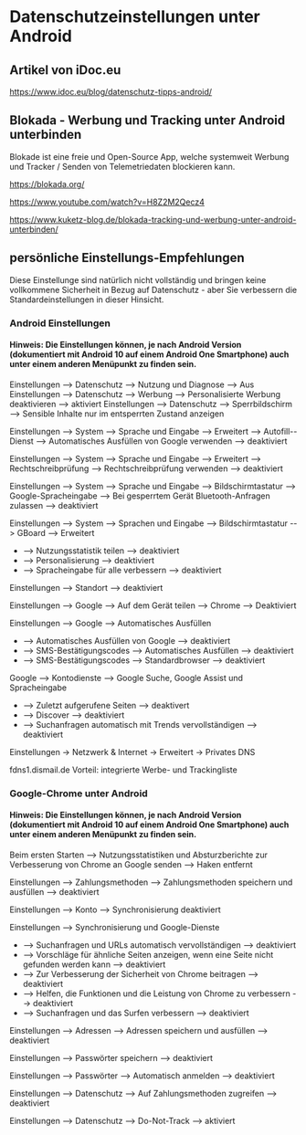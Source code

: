# Datenschutzeinstellungen unter Android

## Artikel von iDoc.eu

https://www.idoc.eu/blog/datenschutz-tipps-android/

## Blokada - Werbung und Tracking unter Android unterbinden

Blokade ist eine freie und Open-Source App, welche systemweit Werbung und Tracker / Senden von Telemetriedaten blockieren kann.

https://blokada.org/

https://www.youtube.com/watch?v=H8Z2M2Qecz4

https://www.kuketz-blog.de/blokada-tracking-und-werbung-unter-android-unterbinden/


## persönliche Einstellungs-Empfehlungen

Diese Einstellunge sind natürlich nicht vollständig und bringen keine vollkommene Sicherheit in Bezug auf Datenschutz - aber Sie verbessern die Standardeinstellungen in dieser Hinsicht.

### Android Einstellungen

#### Hinweis: Die Einstellungen können, je nach Android Version (dokumentiert mit Android 10 auf einem Android One Smartphone) auch unter einem anderen Menüpunkt zu finden sein.

Einstellungen --> Datenschutz --> Nutzung und Diagnose --> Aus
Einstellungen --> Datenschutz --> Werbung --> Personalisierte Werbung deaktivieren --> aktiviert
Einstellungen --> Datenschutz --> Sperrbildschirm --> Sensible Inhalte nur im entsperrten Zustand anzeigen

Einstellungen --> System --> Sprache und Eingabe --> Erweitert --> Autofill--Dienst --> Automatisches Ausfüllen von Google verwenden --> deaktiviert

Einstellungen --> System --> Sprache und Eingabe --> Erweitert --> Rechtschreibprüfung --> Rechtschreibprüfung verwenden --> deaktiviert

Einstellungen --> System --> Sprache und Eingabe --> Bildschirmtastatur --> Google-Spracheingabe --> Bei gesperrtem Gerät Bluetooth-Anfragen zulassen --> deaktiviert

Einstellungen --> System --> Sprachen und Eingabe --> Bildschirmtastatur --> GBoard --> Erweitert
* --> Nutzungsstatistik teilen --> deaktiviert
* --> Personalisierung --> deaktiviert
* --> Spracheingabe für alle verbessern --> deaktiviert

Einstellungen --> Standort --> deaktiviert

Einstellungen --> Google --> Auf dem Gerät teilen --> Chrome --> Deaktiviert

Einstellungen --> Google --> Automatisches Ausfüllen
* --> Automatisches Ausfüllen von Google --> deaktiviert
* --> SMS-Bestätigungscodes --> Automatisches Ausfüllen --> deaktiviert
* --> SMS-Bestätigungscodes --> Standardbrowser --> deaktiviert

Google --> Kontodienste --> Google Suche, Google Assist und Spracheingabe
* --> Zuletzt aufgerufene Seiten --> deaktivert
* --> Discover --> deaktiviert
* --> Suchanfragen automatisch mit Trends vervollständigen --> deaktiviert

Einstellungen -> Netzwerk & Internet -> Erweitert -> Privates DNS

fdns1.dismail.de
Vorteil: integrierte Werbe- und Trackingliste

### Google-Chrome unter Android

#### Hinweis: Die Einstellungen können, je nach Android Version (dokumentiert mit Android 10 auf einem Android One Smartphone) auch unter einem anderen Menüpunkt zu finden sein.

Beim ersten Starten --> Nutzungsstatistiken und Absturzberichte zur Verbesserung von Chrome an Google senden --> Haken entfernt

Einstellungen --> Zahlungsmethoden --> Zahlungsmethoden speichern und ausfüllen --> deaktiviert

Einstellungen --> Konto --> Synchronisierung deaktiviert

Einstellungen --> Synchronisierung und Google-Dienste
* --> Suchanfragen und URLs automatisch vervollständigen --> deaktiviert
* --> Vorschläge für ähnliche Seiten anzeigen, wenn eine Seite nicht gefunden werden kann --> deaktiviert
* --> Zur Verbesserung der Sicherheit von Chrome beitragen --> deaktiviert
* --> Helfen, die Funktionen und die Leistung von Chrome zu verbessern --> deaktiviert
* --> Suchanfragen und das Surfen verbessern --> deaktiviert

Einstellungen --> Adressen --> Adressen speichern und ausfüllen --> deaktiviert

Einstellungen --> Passwörter speichern --> deaktiviert

Einstellungen --> Passwörter --> Automatisch anmelden --> deaktiviert

Einstellungen --> Datenschutz --> Auf Zahlungsmethoden zugreifen --> deaktiviert

Einstellungen --> Datenschutz --> Do-Not-Track --> aktiviert

